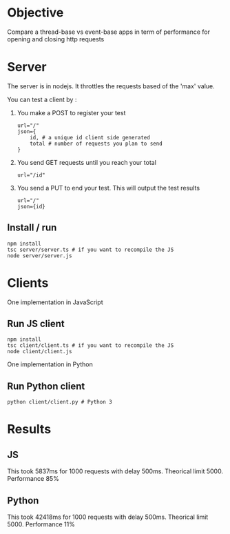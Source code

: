# Objective
Compare a thread-base vs event-base apps in term of performance for opening and closing http requests

# Server
The server is in nodejs. It throttles the requests based of the 'max' value.

You can test a client by :
1) You make a POST to register your test
    ```
    url="/"
    json={
        id, # a unique id client side generated
        total # number of requests you plan to send
    }
    ```
2) You send GET requests until you reach your total
    ```
    url="/id"
    ```
3) You send a PUT to end your test. This will output the test results
    ```
    url="/"
    json={id}
    ```
    
## Install / run
```
npm install
tsc server/server.ts # if you want to recompile the JS
node server/server.js
```

# Clients
One implementation in JavaScript
## Run JS client
```
npm install
tsc client/client.ts # if you want to recompile the JS
node client/client.js
```
One implementation in Python
## Run Python client
```
python client/client.py # Python 3
```

# Results
## JS 
This took 5837ms for 1000 requests with delay 500ms. Theorical limit 5000. Performance 85%

## Python
This took 42418ms for 1000 requests with delay 500ms. Theorical limit 5000. Performance 11%